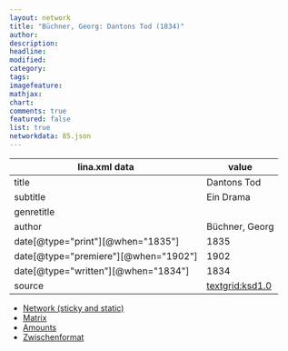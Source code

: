 ```yaml
---
layout: network
title: "Büchner, Georg: Dantons Tod (1834)"
author:
description:
headline:
modified:
category:
tags:
imagefeature: 
mathjax: 
chart: 
comments: true
featured: false
list: true
networkdata: 85.json
---
```

lina.xml data  | value
------------- | -------------
title|Dantons Tod
subtitle|Ein Drama
genretitle|
author|Büchner, Georg
date[@type="print"][@when="1835"]|1835
date[@type="premiere"][@when="1902"]|1902
date[@type="written"][@when="1834"]|1834
source|[textgrid:ksd1.0](https://textgridlab.org/1.0/tgcrud-public/rest/textgrid:ksd1.0/data)



* [Network (sticky and static)](/network85)
* [Matrix](/matrix85)
* [Amounts](/amounts85)
* [Zwischenformat](/lina85 )
